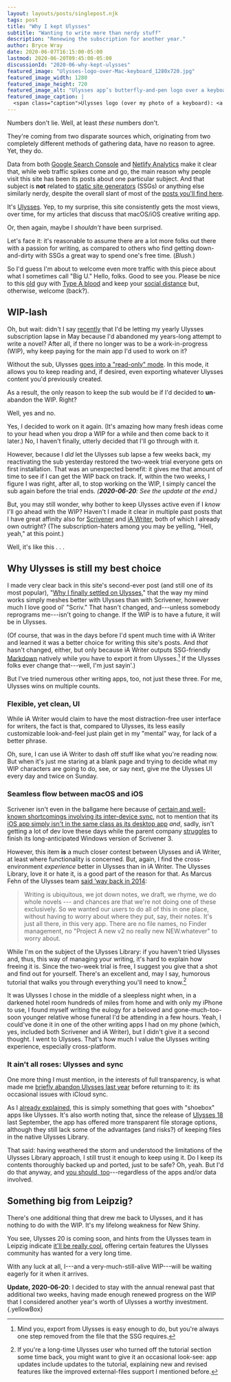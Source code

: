 ```yaml
---
layout: layouts/posts/singlepost.njk
tags: post
title: "Why I kept Ulysses"
subtitle: "Wanting to write more than nerdy stuff"
description: "Renewing the subscription for another year."
author: Bryce Wray
date: 2020-06-07T16:15:00-05:00
lastmod: 2020-06-20T09:45:00-05:00
discussionId: "2020-06-why-kept-ulysses"
featured_image: "Ulysses-logo-over-Mac-keyboard_1280x720.jpg"
featured_image_width: 1280
featured_image_height: 720
featured_image_alt: "Ulysses app’s butterfly-and-pen logo over a keyboard"
featured_image_caption: |
  <span class="caption">Ulysses logo (over my photo of a keyboard): <a href="https://ulysses.app">Ulysses GmbH & Co.</a></span>
---
```


Numbers don't lie. Well, at least *these* numbers don't.

They're coming from two disparate sources which, originating from two completely different methods of gathering data, have no reason to agree. Yet, they do.

Data from both [Google Search Console](https://search.google.com/search-console/about) and [Netlify Analytics](https://www.netlify.com/products/analytics/) make it clear that, while web traffic spikes come and go, the main reason why people visit this site has been its posts about one particular subject. And that subject is **not** related to [static site generators](https://staticgen.com) (SSGs) or anything else similarly nerdy, despite the overall slant of most of the [posts you'll find here](/posts).

It's [Ulysses](https://ulysses.app). Yep, to my surprise, this site consistently gets the most views, over time, for my articles that discuss that macOS/iOS creative writing app.

Or, then again, maybe I *shouldn't* have been surprised.

Let's face it: it's reasonable to assume there are a lot more folks out there with a passion for writing, as compared to others who find getting down-and-dirty with SSGs a great way to spend one's free time. (*Blush.*)

So I'd guess I'm about to welcome even more traffic with this piece about what I sometimes call "Big U." Hello, folks. Good to see you. Please be nice to this [old](/posts/2019/09/now-im-sixty-four) guy with [Type A blood](https://www.pharmacytimes.com/news/study-suggests-blood-type-a-associated-with-higher-risk-of-covid-19) and keep your [social distance](https://www.cdc.gov/coronavirus/2019-ncov/prevent-getting-sick/social-distancing.html) but, otherwise, welcome (back?).

## WIP-lash

Oh, but wait: didn't I say [recently](/posts/2020/04/murdered-darlings) that I'd be letting my yearly Ulysses subscription lapse in May because I'd abandoned my years-long attempt to write a novel? After all, if there no longer was to be a work-in-progress (WIP), why keep paying for the main app I'd used to work on it?

Without the sub, Ulysses [goes into a "read-only" mode](https://medium.com/building-ulysses/why-were-switching-ulysses-to-subscription-47f80b07a9cd). In this mode, it allows you to keep reading and, if desired, even exporting whatever Ulysses content you'd previously created.

As a result, the only reason to keep the sub would be if I'd decided to **un**-abandon the WIP. Right?

Well, yes and no.

Yes, I decided to work on it again. (It's amazing how many fresh ideas come to your head when you drop a WIP for a while and then come back to it later.) No, I haven't finally, utterly decided that I'll go through with it.

However, because I *did* let the Ulysses sub lapse a few weeks back, my reactivating the sub yesterday restored the two-week trial everyone gets on first installation. That was an unexpected benefit: it gives me that amount of time to see if I can get the WIP back on track. If, within the two weeks, I figure I was right, after all, to stop working on the WIP, I simply cancel the sub again before the trial ends. *(**2020-06-20**: See the update at the end.)*

But, you may still wonder, why bother to keep Ulysses active even if I *know* I'll go ahead with the WIP? Haven't I made it clear in multiple past posts that I have great affinity also for [Scrivener](https://literatureandlatte.com/scrivener/overview) and [iA Writer](https://ia.net/writer), both of which I already own outright? (The subscription-haters among you may be yelling, "Hell, yeah," at this point.)

Well, it's like this&nbsp;.&nbsp;.&nbsp;.

## Why Ulysses is still my best choice

I made very clear back in this site's second-ever post (and still one of its most popular), "[Why I finally settled on Ulysses](/posts/2018/09/why-finally-settled-ulysses)," that the way my mind works simply meshes better with Ulysses than with Scrivener, however much I love good ol' "Scriv." That hasn't changed, and---unless somebody reprograms me---isn't going to change. If the WIP is to have a future, it will be in Ulysses.

(Of course, that was in the days before I'd spent much time with iA Writer and learned it was a better choice for writing this site's posts. And *that* hasn't changed, either, but only because iA Writer outputs SSG-friendly [Markdown](https://daringfireball.net/projects/markdown) natively while you have to export it from Ulysses.[^Export] If the Ulysses folks ever change that---well, I'm just sayin'.)

[^Export]: Mind you, export from Ulysses is easy enough to do, but you're always one step removed from the file that the SSG requires.

But I've tried numerous other writing apps, too, not just these three. For me, Ulysses wins on multiple counts.

### Flexible, yet clean, UI

While iA Writer would claim to have the most distraction-free user interface for writers, the fact is that, compared to Ulysses, its less easily customizable look-and-feel just plain get in my "mental" way, for lack of a better phrase.

Oh, sure, I can use iA Writer to dash off stuff like what you're reading now. But when it's just me staring at a blank page and trying to decide what my WIP characters are going to do, see, or say next, give me the Ulysses UI every day and twice on Sunday.

### Seamless flow between macOS and iOS

Scrivener isn't even in the ballgame here because of [certain and well-known shortcomings involving its inter-device sync](/posts/2019/08/scrivener-and-cloud), not to mention that its [iOS app simply isn't in the same class as its desktop app](https://scrivener.tenderapp.com/help/kb/ios/will-all-desktop-features-be-added-to-scrivener-for-ios) *and*, sadly, isn't getting a lot of dev love these days while the parent company [struggles](https://www.literatureandlatte.com/blog/scrivener-3-for-windows-development-update) to finish its long-anticipated Windows version of Scrivener 3.

However, this item **is** a much closer contest between Ulysses and iA Writer, at least where functionality is concerned. But, again, I find the cross-environment *experience* better in Ulysses than in iA Writer. The Ulysses Library, love it or hate it, is a good part of the reason for that. As Marcus Fehn of the Ulysses team [said ’way back in 2014](https://blog.ulysses.app/designing-the-ulysses-library/):

> Writing is ubiquitous, we jot down notes, we draft, we rhyme, we do whole novels --- and chances are that we're not doing one of these exclusively. So we wanted our users to do all of this in one place, without having to worry about where they put, say, their notes. It's just all there, in this very app. There are no file names, no Finder management, no "Project A new v2 no really new NEW.whatever" to worry about.

While I'm on the subject of the Ulysses Library: if you haven't tried Ulysses and, thus, this way of managing your writing, it's hard to explain how freeing it is. Since the two-week trial is free, I suggest you give that a shot and find out for yourself. There's an excellent and, may I say, humorous tutorial that walks you through everything you'll need to know.[^Tutorial]

[^Tutorial]: If you're a long-time Ulysses user who turned off the tutorial section some time back, you might want to give it an occasional look-see: app updates include updates to the tutorial, explaining new and revised features like the improved external-files support I mentioned before.

It was Ulysses I chose in the middle of a sleepless night when, in a darkened hotel room hundreds of miles from home and with only my iPhone to use, I found myself writing the eulogy for a beloved and gone-much-too-soon younger relative whose funeral I'd be attending in a few hours. Yeah, I could've done it in one of the other writing apps I had on my phone (which, yes, included both Scrivener and iA Writer), but I didn't give it a second thought. I went to Ulysses. That's how much I value the Ulysses writing experience, especially cross-platform.

### It ain't all roses: Ulysses and sync

One more thing I must mention, in the interests of full transparency, is what made me [briefly abandon Ulysses last year](/posts/2019/04/why-left-ulysses) before returning to it: its occasional issues with iCloud sync.

As I [already explained](/posts/2019/05/boxed-in), this is simply something that goes with "shoebox" apps like Ulysses. It's also worth noting that, since the release of [Ulysses 18](https://ulysses.app/releases/) last September, the app has offered more transparent file storage options, although they still lack some of the advantages (and risks?) of keeping files in the native Ulysses Library.

That said: having weathered the storm and understood the limitations of the Ulysses Library approach, I still trust it enough to keep using it. Do I keep its contents thoroughly backed up and ported, just to be safe? Oh, yeah. But I'd do that anyway, and [you should, too](/posts/2019/02/back-up-jack)---regardless of the apps and/or data involved.

## Something big from Leipzig?

There's one additional thing that drew me back to Ulysses, and it has nothing to do with the WIP. It's my lifelong weakness for New Shiny.

You see, Ulysses 20 is coming soon, and hints from the Ulysses team in Leipzig indicate [it'll be really cool](https://blog.ulysses.app/beta-ulysses-20/), offering certain features the Ulysses community has wanted for a very long time.

With any luck at all, I---and a very-much-still-alive WIP---will be waiting eagerly for it when it arrives.

**Update, 2020-06-20**: I decided to stay with the annual renewal past that additional two weeks, having made enough renewed progress on the WIP that I considered another year's worth of Ulysses a worthy investment.{.yellowBox}